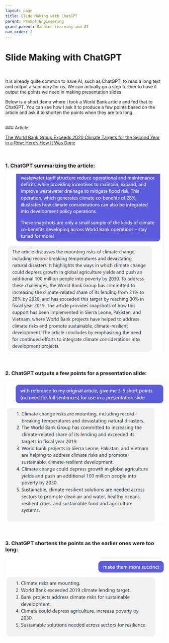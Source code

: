 ```yaml
---
layout: page
title: Slide Making with ChatGPT
parent: Prompt Engineering
grand_parent: Machine Learning and AI
nav_order: 2
---
```


# Slide Making with ChatGPT

<br />

It is already quite common to have AI, such as ChatGPT, to read a long text and output a summary for us. We can actually go a step further to have it output the points we need in making presentation slides.

Below is a short demo where I took a World Bank article and fed that to ChatGPT. You can see how I ask it to produce a few points based on the article and ask it to shorten the points when they are too long.



<br />
### Article: 

[The World Bank Group Exceeds 2020 Climate Targets for the Second Year in a Row: Here’s How It Was Done](https://www.worldbank.org/en/news/feature/2019/10/02/the-world-bank-group-exceeds-2020-climate-targets-for-the-second-year-in-a-row-heres-how-it-was-done)


<br />

### 1. ChatGPT summarizing the article: 
![image](/assets/images/poe_0.jpg)


<br />

### 2. ChatGPT outputs a few points for a presentation slide: 
![image](/assets/images/poe_1.jpg)


<br />

### 3. ChatGPT shortens the points as the earlier ones were too long: 
![image](/assets/images/poe_2.jpg)